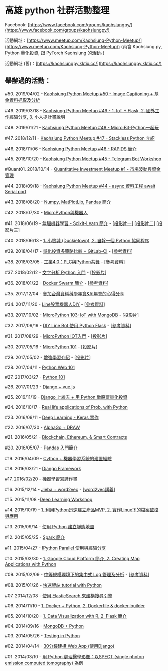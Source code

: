 # 高雄 python 社群活動整理

Facebook: [https://www.facebook.com/groups/kaohsiungpy/](https://www.facebook.com/groups/kaohsiungpy/)

活動網址：[https://www.meetup.com/Kaohsiung-Python-Meetup/](https://www.meetup.com/Kaohsiung-Python-Meetup/) (內含 Kaohsiung.py, Python 量化投資, 跟 PyTorch Kaohsiung 的活動。)

活動網址 (舊)：[https://kaohsiungpy.kktix.cc/](https://kaohsiungpy.kktix.cc/)

## 舉辦過的活動：

\#50. 2019/04/02 - [Kaohsiung Python Meetup #50 - Image Captioning + 基金資料抓取及分析](https://www.meetup.com/Kaohsiung-Python-Meetup/events/260121213/)

\#49. 2019/03/18 - [Kaohsiung Python Meetup #49 - 1. IoT + Flask, 2. 國外工作經驗分享, 3. 小人提計畫說明](https://www.meetup.com/Kaohsiung-Python-Meetup/events/259542053/)

\#48. 2019/01/21 - [Kaohsiung Python Meetup #48 - Micro:Bit-Python一起玩](https://www.meetup.com/Kaohsiung-Python-Meetup/events/258062823/)

\#47. 2018/12/11 - [Kaohsiung Python Meetup #47 - Stackless Python 介紹](https://www.meetup.com/Kaohsiung-Python-Meetup/events/256867596/)

\#46. 2018/11/06 - [Kaohsiung Python Meetup #46 - RAPIDS 簡介](https://www.meetup.com/Kaohsiung-Python-Meetup/events/255984412/)

\#45. 2018/10/20 - [Kaohsiung Python Meetup #45 - Telegram Bot Workshop](https://www.meetup.com/Kaohsiung-Python-Meetup/events/255340504/)

\#Quant01. 2018/10/14 - [Quantitative Investment Meetup #1 - 市場波動與資金管理](https://www.meetup.com/Kaohsiung-Python-Meetup/events/255017669/)

\#44. 2018/09/18 - [Kaohsiung Python Meetup #44 - async 資料工程 await Serial port](https://www.meetup.com/Kaohsiung-Python-Meetup/events/254619272/)

\#43. 2018/08/20 - [Numpy, MatPlotLib, Pandas 簡介](https://www.meetup.com/Kaohsiung-Python-Meetup/events/253411278/)

\#42. 2018/07/30 - [MicroPython與機器人](https://www.meetup.com/Kaohsiung-Python-Meetup/events/253051138/)

\#41. 2018/06/19 - [無腦機器學習 - Scikit-Learn 簡介](https://www.meetup.com/Kaohsiung-Python-Meetup/events/251374236/) - [[投影片一](http://bit.ly/2FDEvCH)] [[投影片二](https://bit.ly/2uv4t6b)] [[投影片三](https://bit.ly/2Iagwbd)]

\#40. 2018/06/13 - [1. 小鴨城 (Duckietown), 2. 自幹一個 Python 協同程序](https://www.meetup.com/Kaohsiung-Python-Meetup/events/251634923/)

\#39. 2018/04/17 - [量化投資多策略比較 + GitLab-CI](https://www.meetup.com/Kaohsiung-Python-Meetup/events/249243461/) - [[參考資料](https://github.com/victorgau/MultiStrategies)]

\#38. 2018/03/05 - [工業4.0：PLC與Python共舞](https://www.meetup.com/Kaohsiung-Python-Meetup/events/248187128/) - [[參考資料](https://github.com/maloyang/PLC-Python)]

\#37. 2018/02/12 - [文字分析 Python 入門](https://www.meetup.com/Kaohsiung-Python-Meetup/events/247544265/) - [[投影片](https://www.slideshare.net/xiaohuang545/python-87902078)]

\#36. 2018/01/22 - [Docker Swarm 簡介](https://www.meetup.com/Kaohsiung-Python-Meetup/events/246901451/) - [[參考資料](https://github.com/twtrubiks/docker-swarm-tutorial)]

\#35. 2017/12/04 - [參加台灣資料科學年會&AI年會的­心得分享](https://www.meetup.com/Kaohsiung-Python-Meetup/events/245464148/)

\#34. 2017/11/20 - [Line股票機器人DIY](https://www.meetup.com/Kaohsiung-Python-Meetup/events/245077445/) - [[參考資料](https://github.com/maloyang/stock-line-bot)]

\#33. 2017/10/02 - [MicroPython 103: IoT with MongoDB](https://www.meetup.com/Kaohsiung-Python-Meetup/events/243616549/) - [[投影片](https://goo.gl/BW9rsu)]

\#32. 2017/09/19 - [DIY Line Bot 使用 Python Flask](https://www.meetup.com/Kaohsiung-Python-Meetup/events/243299175/) - [[參考資料](https://github.com/twtrubiks/line-bot-tutorial)]

\#31. 2017/08/29 - [MicroPython IOT入門](https://www.meetup.com/Kaohsiung-Python-Meetup/events/242756719/) - [[投影片](https://docs.google.com/presentation/d/1ZYA6sStyTAxShAXdLA0Nw5GJ_qV0gva-zpbpje07FN4/edit#slide=id.g35f391192_00)]

\#30. 2017/05/16 - [MicroPython 101](https://www.meetup.com/Kaohsiung-Python-Meetup/events/239821308/) - [[投影片](https://goo.gl/swXXYG)]

\#29. 2017/05/02 - [增強學習介紹](https://www.meetup.com/Kaohsiung-Python-Meetup/events/239474390/) - [[投影片](https://goo.gl/1BYovi)]

\#28. 2017/04/11 - [Python Web 101](https://www.meetup.com/Kaohsiung-Python-Meetup/events/238826430/)

\#27. 2017/03/27 - [Python 101](https://www.meetup.com/Kaohsiung-Python-Meetup/events/238612469/)

\#26. 2017/01/23 - [Django + vue.js](https://www.meetup.com/Kaohsiung-Python-Meetup/events/236955219/)

\#25. 2016/11/19 - [Django 上線去 + 用 Python 做股票量化投資](https://www.meetup.com/Kaohsiung-Python-Meetup/events/235283722/)

\#24. 2016/10/17 - [Real life applications of Prob. with Python](https://www.meetup.com/Kaohsiung-Python-Meetup/events/234800219/)

\#23. 2016/09/11 - [Deep Learning - Keras 實作](https://www.meetup.com/Kaohsiung-Python-Meetup/events/233880952/)

\#22. 2016/07/30 - [AlphaGo + DRAW](https://www.meetup.com/Kaohsiung-Python-Meetup/events/232693514/)

\#21. 2016/05/21 - [Blockchain, Ethereum, & Smart Contracts](https://www.meetup.com/Kaohsiung-Python-Meetup/events/230762929/)

\#20. 2016/05/07 - [Pandas 入門簡介](https://www.meetup.com/Kaohsiung-Python-Meetup/events/230238645/)

\#19. 2016/04/09 - [Cython + 機器學習系統的建置經驗](https://www.meetup.com/Kaohsiung-Python-Meetup/events/229978032/)

\#18. 2016/03/21 - [Django Framework](https://www.meetup.com/Kaohsiung-Python-Meetup/events/229571688/)

\#17. 2016/02/20 - [機器學習寫詩作畫](https://www.meetup.com/Kaohsiung-Python-Meetup/events/228805622/)

\#16. 2015/12/14 - [Jieba + word2vec](https://www.meetup.com/Kaohsiung-Python-Meetup/events/227010580/) - [[word2vec講義](https://bit.ly/2vN8LXl)]

\#15. 2015/11/08 -[Deep Learning Workshop](https://www.meetup.com/Kaohsiung-Python-Meetup/events/226162999/)

\#14. 2015/10/19 - [1. 利用Python迅速建立產品MVP, 2. 實作Linux下的檔案監控與應用](https://www.meetup.com/Kaohsiung-Python-Meetup/events/225961257/)

\#13. 2015/09/14 - [使用 Python 建立靜態地圖](https://kaohsiungpy.kktix.cc/events/195b0b33-adb246-2eb7b0-e152cc-a34bd3-7994c3-db234a-1c64ca-f1a3be-f59acc-2ef24c-63c815-38e00f)

\#12. 2015/05/25 - [Spark 簡介](https://kaohsiungpy.kktix.cc/events/195b0b33-adb246-2eb7b0-e152cc-a34bd3-7994c3-db234a-1c64ca-f1a3be-f59acc-2ef24c-63c815)

\#11. 2015/04/27 - [IPython Parallel 使用與經驗分享](https://kaohsiungpy.kktix.cc/events/195b0b33-adb246-2eb7b0-e152cc-a34bd3-7994c3-db234a-1c64ca-f1a3be-f59acc-2ef24c)

\#10. 2015/03/30 - [1. Google Cloud Platform 簡介, 2. Creating Map Applications with Python](https://kaohsiungpy.kktix.cc/events/195b0b33-adb246-2eb7b0-e152cc-a34bd3-7994c3-db234a-1c64ca-f1a3be-f59acc)

\#09. 2015/02/09 - [中等規模環境下的集中式 Log 管理及分析](https://goo.gl/c8BdYn) - [[參考資料](https://goo.gl/RjbksH)]

\#08. 2015/01/26 - [快速架站 tutorial with Python](https://kaohsiungpy.kktix.cc/events/195b0b33-adb246-2eb7b0-e152cc-a34bd3-7994c3-db234a-1c64ca)

\#07. 2014/12/08 - [使用 ElasticSearch 來建構搜尋引擎](https://kaohsiungpy.kktix.cc/events/195b0b33-adb246-2eb7b0-e152cc-a34bd3-7994c3-db234a)

\#06. 2014/11/10 - [1. Docker + Python, 2. Dockerfile & docker-builder](https://kaohsiungpy.kktix.cc/events/195b0b33-adb246-2eb7b0-e152cc-a34bd3-7994c3)

\#05. 2014/10/20 - [1. Data Visualization with R, 2. Flask 簡介](https://kaohsiungpy.kktix.cc/events/195b0b33-adb246-2eb7b0-e152cc-a34bd3)

\#04. 2014/09/16 - [MongoDB + Python](https://kaohsiungpy.kktix.cc/events/195b0b33-adb246-2eb7b0-e152cc)

\#03. 2014/05/26 - [Testing in Python](https://kaohsiungpy.kktix.cc/events/195b0b33-adb246-2eb7b0)

\#02. 2014/04/14 - [30分鐘建構 Web App (使用Django)](https://kaohsiungpy.kktix.cc/events/195b0b33-adb246)

\#01. 2014/03/10 - [用 Python 處理醫學影像：以SPECT (single photon emission computed tomography) 為例](https://kaohsiungpy.kktix.cc/events/195b0b33)
